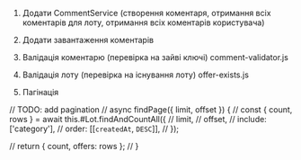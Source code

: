 1. Додати CommentService (створення коментаря, отримання всіх коментарів для лоту, отримання всіх коментарів користувача)
1. Додати завантаження коментарів
1. Валідація коментарю (перевірка на зайві ключі) comment-validator.js

1. Валідація лоту (перевірка на існування лоту) offer-exists.js

1. Пагінація

// TODO: add pagination
// async findPage({ limit, offset }) {
//   const { count, rows } = await this.#Lot.findAndCountAll({
//     limit,
//     offset,
//     include: ['category'],
//     order: [[`createdAt`, `DESC`]],
//   });

//   return { count, offers: rows };
// }
